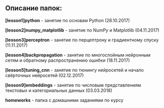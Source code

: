 ## Описание папок:

**[lesson1]python** - занятие по основам Python (28.10.2017)  

**[lesson2]numpy_matplotlib** - занятие по NumPy и Matplotlib (04.11.2017)  

**[lesson3]perceptron** - занятие по перцептрону и градиентному спуску (11.11.2017)  

**[lesson4]backpropagation** - занятие по многослойным нейронным сетям и обратному распространению ошибки (18.11.2017)  

**[lesson5]tuning_cnn** - занятие по тюнингу нейросетей и начало свёрточных нейросетей (02.12.2017)

**[lesson9]embeddings** - занятие по числовым представлениям текстовых и категориальных данных (03.03.2018)

**homeworks** - папка с домашними заданиями по курсу
